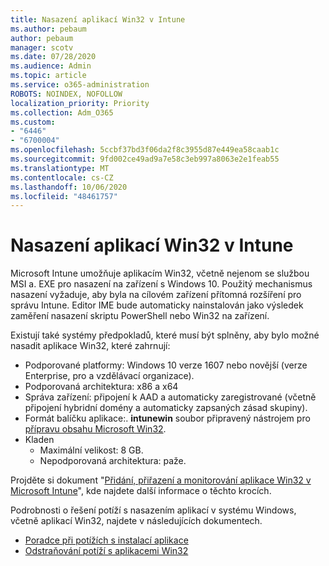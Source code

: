 ```yaml
---
title: Nasazení aplikací Win32 v Intune
ms.author: pebaum
author: pebaum
manager: scotv
ms.date: 07/28/2020
ms.audience: Admin
ms.topic: article
ms.service: o365-administration
ROBOTS: NOINDEX, NOFOLLOW
localization_priority: Priority
ms.collection: Adm_O365
ms.custom:
- "6446"
- "6700004"
ms.openlocfilehash: 5ccbf37bd3f06da2f8c3955d87e449ea58caab1c
ms.sourcegitcommit: 9fd002ce49ad9a7e58c3eb997a8063e2e1feab55
ms.translationtype: MT
ms.contentlocale: cs-CZ
ms.lasthandoff: 10/06/2020
ms.locfileid: "48461757"
---
```

# <a name="intune-win32-app-deployment"></a>Nasazení aplikací Win32 v Intune

Microsoft Intune umožňuje aplikacím Win32, včetně nejenom se službou MSI a. EXE pro nasazení na zařízení s Windows 10. Použitý mechanismus nasazení vyžaduje, aby byla na cílovém zařízení přítomná rozšíření pro správu Intune. Editor IME bude automaticky nainstalován jako výsledek zaměření nasazení skriptu PowerShell nebo Win32 na zařízení.

Existují také systémy předpokladů, které musí být splněny, aby bylo možné nasadit aplikace Win32, které zahrnují:

- Podporované platformy: Windows 10 verze 1607 nebo novější (verze Enterprise, pro a vzdělávací organizace).
- Podporovaná architektura: x86 a x64
- Správa zařízení: připojení k AAD a automaticky zaregistrované (včetně připojení hybridní domény a automaticky zapsaných zásad skupiny).
- Formát balíčku aplikace:. **intunewin**  soubor připravený nástrojem pro [přípravu obsahu Microsoft Win32](https://docs.microsoft.com/mem/intune/apps/apps-win32-prepare).
- Kladen
    - Maximální velikost: 8 GB.
    - Nepodporovaná architektura: paže.

Projděte si dokument "[Přidání, přiřazení a monitorování aplikace Win32 v Microsoft Intune](https://docs.microsoft.com/mem/intune/apps/apps-win32-add)", kde najdete další informace o těchto krocích.

Podrobnosti o řešení potíží s nasazením aplikací v systému Windows, včetně aplikací Win32, najdete v následujících dokumentech.

- [Poradce při potížích s instalací aplikace](https://docs.microsoft.com/mem/intune/apps/troubleshoot-app-install)  
- [Odstraňování potíží s aplikacemi Win32](https://docs.microsoft.com/mem/intune/apps/apps-win32-troubleshoot)